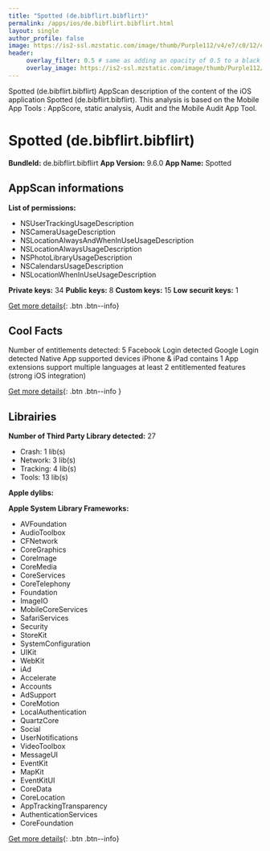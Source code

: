 ```yaml
---
title: "Spotted (de.bibflirt.bibflirt)"
permalink: /apps/ios/de.bibflirt.bibflirt.html
layout: single
author_profile: false
image: https://is2-ssl.mzstatic.com/image/thumb/Purple112/v4/e7/c0/12/e7c012d3-f2e6-21a7-01eb-dde77be16178/AppIcon-1x_U007emarketing-0-6-0-85-220.jpeg/512x512bb.jpg
header: 
     overlay_filter: 0.5 # same as adding an opacity of 0.5 to a black background
     overlay_image: https://is2-ssl.mzstatic.com/image/thumb/Purple112/v4/e7/c0/12/e7c012d3-f2e6-21a7-01eb-dde77be16178/AppIcon-1x_U007emarketing-0-6-0-85-220.jpeg/512x512bb.jpg
---
```

Spotted (de.bibflirt.bibflirt) AppScan description of the content of the iOS application Spotted (de.bibflirt.bibflirt). This analysis is based on the Mobile App Tools : AppScore, static analysis, Audit and the Mobile Audit App Tool.

# Spotted (de.bibflirt.bibflirt)

**BundleId:** de.bibflirt.bibflirt
**App Version:** 9.6.0
**App Name:** Spotted


## AppScan informations 

**List of permissions:** 
- NSUserTrackingUsageDescription
- NSCameraUsageDescription
- NSLocationAlwaysAndWhenInUseUsageDescription
- NSLocationAlwaysUsageDescription
- NSPhotoLibraryUsageDescription
- NSCalendarsUsageDescription
- NSLocationWhenInUseUsageDescription
  
  
**Private keys:** 34
**Public keys:** 8
**Custom keys:** 15
**Low securit keys:** 1
  
[Get more details](/pricing.html){: .btn .btn--info}

## Cool Facts

Number of entitlements detected: 5
Facebook Login detected
Google Login detected
Native App
supported devices iPhone & iPad
contains 1 App extensions
support multiple languages
at least 2 entitlemented features (strong iOS integration)
  
[Get more details](/pricing.html){: .btn .btn--info }

## Librairies 
**Number of Third Party Library detected:** 27
- Crash: 1 lib(s)
- Network: 3 lib(s)
- Tracking: 4 lib(s)
- Tools: 13 lib(s)


**Apple dylibs:**


**Apple System Library Frameworks:**
- AVFoundation
- AudioToolbox
- CFNetwork
- CoreGraphics
- CoreImage
- CoreMedia
- CoreServices
- CoreTelephony
- Foundation
- ImageIO
- MobileCoreServices
- SafariServices
- Security
- StoreKit
- SystemConfiguration
- UIKit
- WebKit
- iAd
- Accelerate
- Accounts
- AdSupport
- CoreMotion
- LocalAuthentication
- QuartzCore
- Social
- UserNotifications
- VideoToolbox
- MessageUI
- EventKit
- MapKit
- EventKitUI
- CoreData
- CoreLocation
- AppTrackingTransparency
- AuthenticationServices
- CoreFoundation


  
[Get more details](/pricing.html){: .btn .btn--info}

